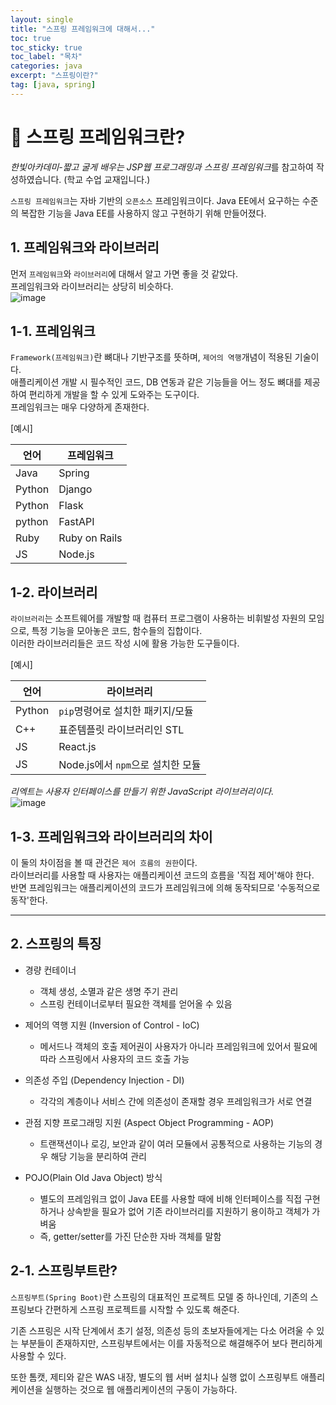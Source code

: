 ```yaml
---
layout: single
title: "스프링 프레임워크에 대해서..."
toc: true
toc_sticky: true
toc_label: "목차"
categories: java
excerpt: "스프링이란?"
tag: [java, spring]
---
```


# 📘 스프링 프레임워크란?
*한빛아카데미-짧고 굴게 배우는 JSP웹 프로그래밍과 스프링 프레임워크*를 참고하여 작성하였습니다. (학교 수업 교재입니다.)  

`스프링 프레임워크`는 자바 기반의 `오픈소스` 프레임워크이다.  Java EE에서 요구하는 수준의 복잡한 기능을 Java EE를 사용하지 않고 구현하기 위해 만들어졌다.  

## 1. 프레임워크와 라이브러리
먼저 `프레임워크`와 `라이브러리`에 대해서 알고 가면 좋을 것 같았다.  
프레임워크와 라이브러리는 상당히 비슷하다.  
![image](https://user-images.githubusercontent.com/104587537/207395547-f6e4d337-3b11-40c2-95b5-b4dff7b8a834.png)

## 1-1. 프레임워크
`Framework(프레임워크)`란 뼈대나 기반구조를 뜻하며, `제어의 역행`개념이 적용된 기술이다.  
애플리케이션 개발 시 필수적인 코드, DB 연동과 같은 기능들을 어느 정도 뼈대를 제공하여 편리하게 개발을 할 수 있게 도와주는 도구이다.  
프레임워크는 매우 다양하게 존재한다.  

[예시]  

|언어|프레임워크|
|---|---|
|Java|Spring|
|Python|Django|
|Python|Flask|
|python|FastAPI|
|Ruby|Ruby on Rails|
|JS|Node.js|

## 1-2. 라이브러리
`라이브러리`는 소프트웨어를 개발할 때 컴퓨터 프로그램이 사용하는 비휘발성 자원의 모임으로, 특정 기능을 모아놓은 코드, 함수들의 집합이다.  
이러한 라이브러리들은 코드 작성 시에 활용 가능한 도구들이다. 

[예시]  

|언어|라이브러리|
|---|---|
|Python|`pip`명령어로 설치한 패키지/모듈|
|C++|표준템플릿 라이브러리인 STL|
|JS|React.js|
|JS|Node.js에서 `npm`으로 설치한 모듈|  

*리엑트는 사용자 인터페이스를 만들기 위한 JavaScript 라이브러리이다.*   
![image](https://user-images.githubusercontent.com/104587537/207398392-4fe64d9e-7b2e-47b3-b408-a3c74646c1bb.png)  

## 1-3. 프레임워크와 라이브러리의 차이
이 둘의 차이점을 볼 때 관건은 `제어 흐름의 권한`이다.  
라이브러리를 사용할 때 사용자는 애플리케이션 코드의 흐름을 '직접 제어'해야 한다.  
반면 프레임워크는 애플리케이션의 코드가 프레임워크에 의해 동작되므로 '수동적으로 동작'한다.  

---
## 2. 스프링의 특징
- 경량 컨테이너
    - 객체 생성, 소멸과 같은 생명 주기 관리
    - 스프링 컨테이너로부터 필요한 객체를 얻어올 수 있음

- 제어의 역행 지원 (Inversion of Control - IoC)
    - 메서드나 객체의 호출 제어권이 사용자가 아니라 프레임워크에 있어서 필요에 따라 스프링에서 사용자의 코드 호출 가능

- 의존성 주입 (Dependency Injection - DI)
    - 각각의 계층이나 서비스 간에 의존성이 존재할 경우 프레임워크가 서로 연결   

- 관점 지향 프로그래밍 지원 (Aspect Object Programming - AOP)
    - 트랜잭션이나 로깅, 보안과 같이 여러 모듈에서 공통적으로 사용하는 기능의 경우 해당 기능을 분리하여 관리  

- POJO(Plain Old Java Object) 방식
    - 별도의 프레임워크 없이 Java EE를 사용할 때에 비해 인터페이스를 직접 구현하거나 상속받을 필요가 없어 기존 라이브러리를 지원하기 용이하고 객체가 가벼움
    - 즉, getter/setter를 가진 단순한 자바 객체를 말함

## 2-1. 스프링부트란?
`스프링부트(Spring Boot)`란 스프링의 대표적인 프로젝트 모델 중 하나인데, 기존의 스프링보다 간편하게 스프링 프로젝트를 시작할 수 있도록 해준다.  

기존 스프링은 시작 단계에서 초기 설정, 의존성 등의 초보자들에게는 다소 어려울 수 있는 부분들이 존재하지만, 스프링부트에서는 이를 자동적으로 해결해주어 보다 편리하게 사용할 수 있다.  

또한 톰캣, 제티와 같은 WAS 내장, 별도의 웹 서버 설치나 실행 없이 스프링부트 애플리케이션을 실행하는 것으로 웹 애플리케이션의 구동이 가능하다.
